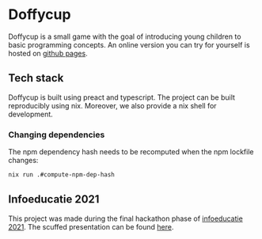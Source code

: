 # Doffycup

Doffycup is a small game with the goal of introducing young children to basic programming concepts. An online version you can try for yourself is hosted on [github pages](https://mateiadrielrafael.github.io/doffycup/).

## Tech stack

Doffycup is built using preact and typescript. The project can be built reproducibly using nix. Moreover, we also provide a nix shell for development.

### Changing dependencies

The npm dependency hash needs to be recomputed when the npm lockfile changes:

```sh
nix run .#compute-npm-dep-hash
```

## Infoeducatie 2021

This project was made during the final hackathon phase of [infoeducatie 2021](https://infoeducatie.ro/). The scuffed presentation can be found [here](https://youtu.be/h536BEVIe1U?t=296).
